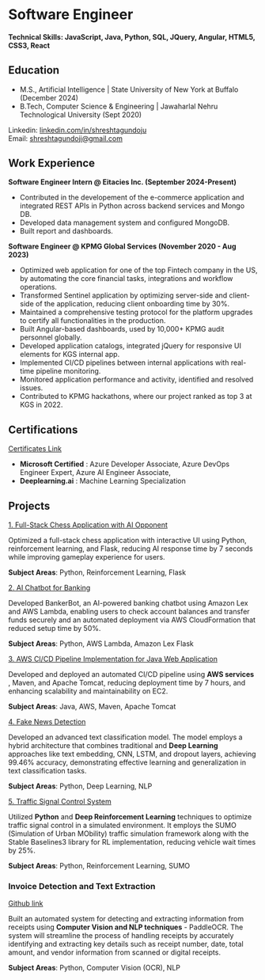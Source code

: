 # Software Engineer



#### Technical Skills: JavaScript, Java, Python, SQL, JQuery, Angular, HTML5, CSS3, React

## Education
- M.S., Artificial Intelligence | State University of New York at Buffalo (December 2024)
- B.Tech, Computer Science & Engineering | Jawaharlal Nehru Technological University (Sept 2020)

Linkedin: [linkedin.com/in/shreshtagundoju](https://www.linkedin.com/in/shreshtagundoju/) <br />
Email: shreshtagundoji@gmail.com 

## Work Experience
**Software Engineer Intern @ Eitacies Inc. (September 2024-Present)**
- Contributed in the developement of the e-commerce application and integrated REST APIs in Python across backend services and Mongo DB.
- Developed data management system and configured MongoDB.
- Built report and dashboards.

**Software Engineer @ KPMG Global Services (November 2020 - Aug 2023)**
- Optimized web application for one of the top Fintech company in the US, by automating the core financial tasks, integrations and workflow operations.
- Transformed Sentinel application by optimizing server-side and client-side of the application, reducing client onboarding time by 30%.
- Maintained a comprehensive testing protocol for the platform upgrades to certify all functionalities in the production.
- Built Angular-based dashboards, used by 10,000+ KPMG audit personnel globally.
- Developed application catalogs, integrated jQuery for responsive UI elements for KGS internal app.
- Implemented CI/CD pipelines between internal applications with real-time pipeline monitoring.
- Monitored application performance and activity, identified and resolved issues.
- Contributed to KPMG hackathons, where our project ranked as top 3 at KGS in 2022.

## Certifications
[Certificates Link](https://learn.microsoft.com/en-us/users/shreshtagundoju-0658/transcript/73k6xcgy4rw1wxx)

- **Microsoft Certified** : Azure Developer Associate, Azure DevOps Engineer Expert, Azure AI Engineer Associate,
- **Deeplearning.ai** : Machine Learning Specialization

## Projects
[1. Full-Stack Chess Application with AI Opponent](https://github.com/shreshtagundoji/Chess-Application-Python)

Optimized a full-stack chess application with interactive UI using Python, reinforcement learning, and Flask, reducing AI response time by 7 seconds while improving gameplay experience for users.

**Subject Areas**: Python, Reinforcement Learning, Flask <br /> 


[2. AI Chatbot for Banking](https://github.com/shreshtagundoji/BankingBot-AWS-Lambda)

Developed BankerBot, an AI-powered banking chatbot using Amazon Lex and AWS Lambda, enabling users to check account balances and transfer funds securely and an automated deployment via AWS CloudFormation that reduced setup time by 50%.

**Subject Areas**: Python, AWS Lambda, Amazon Lex Flask <br /> 

[3. AWS CI/CD Pipeline Implementation for Java Web Application](https://github.com/shreshtagundoji/AWS-CI-CD-Pipeline-CloudFormation)

Developed and deployed an automated CI/CD pipeline using **AWS services** , Maven, and Apache Tomcat, reducing deployment time by 7 hours, and enhancing scalability and maintainability on EC2.

**Subject Areas**: Java, AWS, Maven, Apache Tomcat <br />

[4. Fake News Detection](https://github.com/shreshtagundoji/Fake-News-Detection-Kaggle/tree/main)

Developed an advanced text classification model. The model employs a hybrid architecture that combines traditional and **Deep Learning** approaches like text embedding, CNN, LSTM, and dropout layers, achieving 99.46% accuracy, demonstrating effective learning and generalization in text classification tasks.

**Subject Areas**: Python, Deep Learning, NLP <br /> 

[5. Traffic Signal Control System](https://github.com/shreshtagundoji/Traffic-Lights-Control-RL/blob/main/Final_Report.pdf)

Utilized **Python** and **Deep Reinforcement Learning** techniques to optimize traffic signal control in a simulated environment. It employs the SUMO (Simulation of Urban MObility) traffic simulation framework along with the Stable Baselines3 library for RL implementation, reducing vehicle wait times by 25%.

**Subject Areas**: Python, Reinforcement Learning, SUMO <br /> 

### Invoice Detection and Text Extraction
[Github link](https://github.com/shreshtagundoji/PaddleOCR-InvoiceDetection)

Built an automated system for detecting and extracting information from receipts using **Computer Vision and NLP techniques** - PaddleOCR. The system will streamline the process of handling receipts by accurately identifying and extracting key details such as receipt number, date, total amount, and vendor information from scanned or digital receipts.

**Subject Areas**: Python, Computer Vision (OCR), NLP <br /> 
